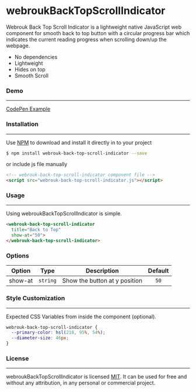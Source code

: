 # webroukBackTopScrollIndicator

Webrouk Back Top Scroll Indicator is a lightweight native JavaScript web component for smooth back to top button with a circular progress bar which indicates the current reading progress when scrolling down/up the webpage.

- No dependencies
- Lightweight
- Hides on top
- Smooth Scroll

### Demo
---
[CodePen Example](https://codepen.io/muhammad_mabrouk/full/oNoYQdr/)

### Installation
---
Use [NPM](https://www.npmjs.com/package/webrouk-back-top-scroll-indicator/) to download and install it directly in to your project

```sh
$ npm install webrouk-back-top-scroll-indicator --save
```

or include js file manually

```html
<!-- webrouk-back-top-scroll-indicator component file -->
<script src="webrouk-back-top-scroll-indicator.js"></script>
```

### Usage
---
Using webroukBackTopScrollIndicator is simple.

```html
<webrouk-back-top-scroll-indicator
  title="Back to Top"
  show-at="50">
</webrouk-back-top-scroll-indicator>
```

### Options
| Option | Type | Description | Default |
| ----------- |    :----:   | ----------- |    :----:   |
| show-at | `string` | Show the button at y position | `50` |

### Style Customization
---
Expected CSS Variables from inside the component (optional).

```css
webrouk-back-top-scroll-indicator {
  --primary-color: hsl(218, 95%, 54%);
  --diameter-size: 46px;
}
```

### License
-------
webroukBackTopScrollIndicator is licensed [MIT](https://choosealicense.com/licenses/mit/).
It can be used for free and without any attribution, in any personal or commercial project.
